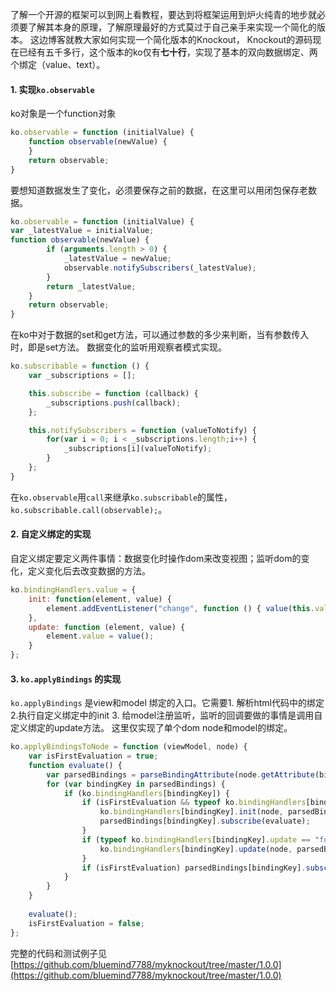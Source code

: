 了解一个开源的框架可以到网上看教程，要达到将框架运用到炉火纯青的地步就必须要了解其本身的原理，了解原理最好的方式莫过于自己亲手来实现一个简化的版本。
这边博客就教大家如何实现一个简化版本的Knockout， Knockout的源码现在已经有五千多行，这个版本的ko仅有**七十行**，实现了基本的双向数据绑定、两个绑定（value、text）。
#### 1. 实现`ko.observable`
ko对象是一个function对象
``` javascript
ko.observable = function (initialValue) {
	function observable(newValue) {
	}
	return observable;
}
```
要想知道数据发生了变化，必须要保存之前的数据，在这里可以用闭包保存老数据。
``` javascript
ko.observable = function (initialValue) {
var _latestValue = initialValue;
function observable(newValue) {
		if (arguments.length > 0) {
			_latestValue = newValue;
			observable.notifySubscribers(_latestValue);
		}
		return _latestValue;
	}
	return observable;
}
```
在ko中对于数据的set和get方法，可以通过参数的多少来判断，当有参数传入时，即是set方法。
数据变化的监听用观察者模式实现。
``` javascript
ko.subscribable = function () {
	var _subscriptions = [];

	this.subscribe = function (callback) {
		_subscriptions.push(callback);
	};

	this.notifySubscribers = function (valueToNotify) {
		for(var i = 0; i < _subscriptions.length;i++) {
			_subscriptions[i](valueToNotify);
		}
	};
}
```
在`ko.observable`用`call`来继承`ko.subscribable`的属性，`ko.subscribable.call(observable);`。
#### 2. 自定义绑定的实现
自定义绑定要定义两件事情：数据变化时操作dom来改变视图；监听dom的变化，定义变化后去改变数据的方法。
``` javascript
ko.bindingHandlers.value = {
	init: function(element, value) {
		element.addEventListener("change", function () { value(this.value); }, false);
	},
	update: function (element, value) {
		element.value = value();
	}
};
```
#### 3. `ko.applyBindings` 的实现
`ko.applyBindings` 是view和model 绑定的入口。它需要1. 解析html代码中的绑定 2.执行自定义绑定中的init 3. 给model注册监听，监听的回调要做的事情是调用自定义绑定的update方法。
这里仅实现了单个dom node和model的绑定。
``` javascript
ko.applyBindingsToNode = function (viewModel, node) {
	var isFirstEvaluation = true;
	function evaluate() {
		var parsedBindings = parseBindingAttribute(node.getAttribute(bindingAttributeName), viewModel);
		for (var bindingKey in parsedBindings) {
			if (ko.bindingHandlers[bindingKey]) {
				if (isFirstEvaluation && typeof ko.bindingHandlers[bindingKey].init == "function") {
					ko.bindingHandlers[bindingKey].init(node, parsedBindings[bindingKey]);
					parsedBindings[bindingKey].subscribe(evaluate);
				}
				if (typeof ko.bindingHandlers[bindingKey].update == "function") {
					ko.bindingHandlers[bindingKey].update(node, parsedBindings[bindingKey]);
				}
				if (isFirstEvaluation) parsedBindings[bindingKey].subscribe(evaluate);
			}
		}
	}
	
	evaluate();
	isFirstEvaluation = false;
};

```
完整的代码和测试例子见[https://github.com/bluemind7788/myknockout/tree/master/1.0.0](https://github.com/bluemind7788/myknockout/tree/master/1.0.0)